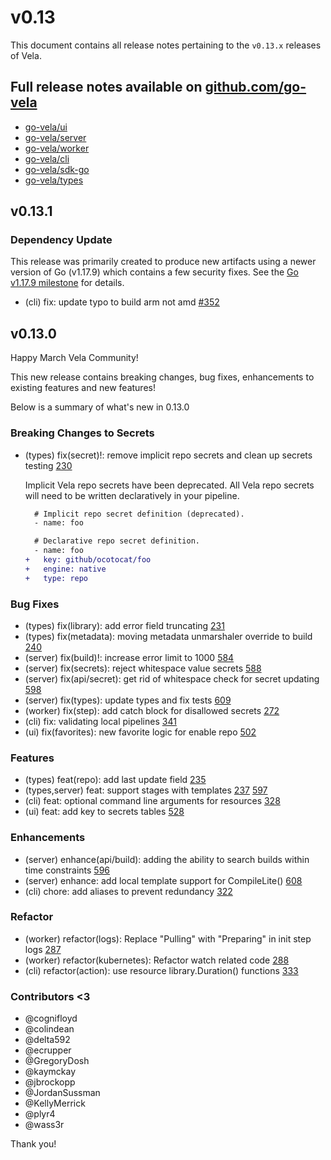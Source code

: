 # v0.13

This document contains all release notes pertaining to the `v0.13.x` releases of Vela.

## Full release notes available on [github.com/go-vela](https://github.com/go-vela)

* [go-vela/ui](https://github.com/go-vela/ui/releases)
* [go-vela/server](https://github.com/go-vela/server/releases)
* [go-vela/worker](https://github.com/go-vela/worker/releases)
* [go-vela/cli](https://github.com/go-vela/cli/releases)
* [go-vela/sdk-go](https://github.com/go-vela/sdk-go/releases)
* [go-vela/types](https://github.com/go-vela/types/releases)

## v0.13.1

### Dependency Update

This release was primarily created to produce new artifacts using a newer version of Go (v1.17.9) which contains a few security fixes. See the [Go v1.17.9 milestone](https://github.com/golang/go/issues?q=milestone%3AGo1.17.9+label%3ACherryPickApproved) for details.

* (cli) fix: update typo to build arm not amd [#352](https://github.com/go-vela/cli/pull/352)

## v0.13.0

Happy March Vela Community!

This new release contains breaking changes, bug fixes, enhancements to existing features and new features!

Below is a summary of what's new in 0.13.0

### Breaking Changes to Secrets

* (types) fix(secret)!: remove implicit repo secrets and clean up secrets testing [230](https://github.com/go-vela/types/pull/230)

  Implicit Vela repo secrets have been deprecated. All Vela repo secrets will need to be written declaratively in your pipeline.

  ```diff
    # Implicit repo secret definition (deprecated).
    - name: foo

    # Declarative repo secret definition.
    - name: foo
  +   key: github/ocotocat/foo
  +   engine: native
  +   type: repo
  ```

### Bug Fixes

* (types) fix(library): add error field truncating [231](https://github.com/go-vela/types/pull/231)
* (types) fix(metadata): moving metadata unmarshaler override to build [240](https://github.com/go-vela/types/pull/240)
* (server) fix(build)!: increase error limit to 1000 [584](https://github.com/go-vela/server/pull/584)
* (server) fix(secrets): reject whitespace value secrets [588](https://github.com/go-vela/server/pull/588)
* (server) fix(api/secret): get rid of whitespace check for secret updating [598](https://github.com/go-vela/server/pull/598)
* (server) fix(types): update types and fix tests [609](https://github.com/go-vela/server/pull/609)
* (worker) fix(step): add catch block for disallowed secrets [272](https://github.com/go-vela/worker/pull/272)
* (cli) fix: validating local pipelines [341](https://github.com/go-vela/cli/pull/341)
* (ui) fix(favorites): new favorite logic for enable repo [502](https://github.com/go-vela/ui/pull/502)

### Features

* (types) feat(repo): add last update field [235](https://github.com/go-vela/types/pull/235)
* (types,server) feat: support stages with templates [237](https://github.com/go-vela/types/pull/237) [597](https://github.com/go-vela/server/pull/597)
* (cli) feat: optional command line arguments for resources [328](https://github.com/go-vela/cli/pull/328)
* (ui) feat: add key to secrets tables [528](https://github.com/go-vela/ui/pull/528)

### Enhancements

* (server) enhance(api/build): adding the ability to search builds within time constraints [596](https://github.com/go-vela/server/pull/586)
* (server) enhance: add local template support for CompileLite() [608](https://github.com/go-vela/server/pull/608)
* (cli) chore: add aliases to prevent redundancy [322](https://github.com/go-vela/cli/pull/322)

### Refactor

* (worker) refactor(logs): Replace "Pulling" with "Preparing" in init step logs [287](https://github.com/go-vela/worker/pull/287)
* (worker) refactor(kubernetes): Refactor watch related code [288](https://github.com/go-vela/worker/pull/288)
* (cli) refactor(action): use resource library.Duration() functions [333](https://github.com/go-vela/cli/pull/333)

### Contributors <3

* @cognifloyd
* @colindean
* @delta592
* @ecrupper
* @GregoryDosh
* @kaymckay
* @jbrockopp
* @JordanSussman
* @KellyMerrick
* @plyr4
* @wass3r

Thank you!
